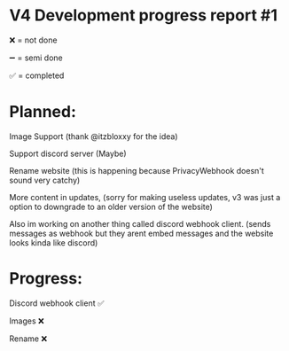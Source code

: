# V4 Development progress report #1
❌ = not done

➖ = semi done

✅ = completed


# Planned:
Image Support (thank @itzbloxxy for the idea)

Support discord server (Maybe)

Rename website (this is happening because PrivacyWebhook doesn't sound very catchy)

More content in updates, (sorry for making useless updates, v3 was just a option to downgrade to an older version of the website)

Also im working on another thing called discord webhook client. (sends messages as webhook but they arent embed messages and the website looks kinda like discord)

# Progress:

Discord webhook client   ✅

Images ❌

Rename ❌
